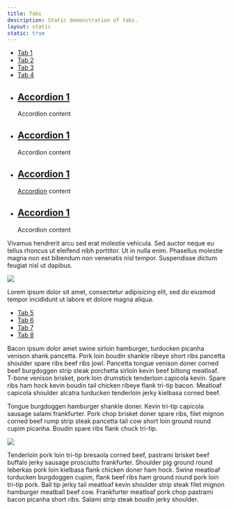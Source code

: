 ```yaml
---
title: Tabs
description: Static demonstration of tabs.
layout: static
static: true
---
```


<div class="c-tabs__container">
  <ul class="c-tabs js-tabs" data-tabs id="collapsing-tabs">
    <li class="c-tabs__title is-active-item"><a href="#tab-panel1" aria-selected="true">Tab 1</a></li>
    <li class="c-tabs__title"><a href="#tab-panel2">Tab 2</a></li>
    <li class="c-tabs__title"><a href="#tab-panel3">Tab 3</a></li>
    <li class="c-tabs__title"><a href="#tab-panel4">Tab 4</a></li>
  </ul>
  <div class="c-tabs__content" data-tabs-content="collapsing-tabs">
    <div class="c-tabs__panel is-active-panel" id="tab-panel1">
      <ul class="c-accordion js-accordion-nested">
        <a class="c-accordion__toggle" data-expand-all="true"></a>
        <li class="c-accordion__item is-active" data-accordion-item>
          <a href="#accordion-panel1" class="c-accordion__title"><h2 class="c-accordion__heading">Accordion 1</h2></a>
          <div class="c-accordion__content" data-tab-content id="accordion-panel1">
            <p>Accordion content</p>
          </div>
        </li>
        <li class="c-accordion__item" data-accordion-item>
          <a href="#accordion-panel2" class="c-accordion__title"><h2 class="c-accordion__heading">Accordion 1</h2></a>
          <div class="c-accordion__content" data-tab-content id="accordion-panel2">
            <p>Accordion content</p>
          </div>
        </li>
        <li class="c-accordion__item" data-accordion-item>
          <a href="#accordion-panel3" class="c-accordion__title"><h2 class="c-accordion__heading">Accordion 1</h2></a>
          <div class="c-accordion__content" data-tab-content id="accordion-panel3">
            <p><a href="#0">Accor<span>dion</span></a> content</p>
          </div>
        </li>
        <li class="c-accordion__item" data-accordion-item>
          <a href="#accordion-panel4" class="c-accordion__title"><h2 class="c-accordion__heading">Accordion 1</h2></a>
          <div class="c-accordion__content" data-tab-content id="accordion-panel4">
            <p>Accordion content</p>
          </div>
        </li>
      </ul>
    </div>
    <div class="c-tabs__panel" id="tab-panel2">
      <p>Vivamus hendrerit arcu sed erat molestie vehicula. Sed auctor neque eu tellus rhoncus ut eleifend nibh porttitor. Ut in nulla enim. Phasellus molestie magna non est bibendum non venenatis nisl tempor. Suspendisse dictum feugiat nisl ut dapibus.</p>
    </div>
    <div class="c-tabs__panel" id="tab-panel3">
      <img src="assets/img/generic/rectangle-3.jpg">
    </div>
    <div class="c-tabs__panel" id="tab-panel4">
      <p>Lorem ipsum dolor sit amet, consectetur adipisicing elit, sed do eiusmod tempor incididunt ut labore et dolore magna aliqua.</p>
    </div>
  </div>
</div>

<div class="c-tabs__container">
  <ul class="c-tabs js-tabs" data-tabs id="collapsing-tabs">
    <li class="c-tabs__title is-active-item"><a href="#tab-panel5" aria-selected="true">Tab 5</a></li>
    <li class="c-tabs__title"><a href="#tab-panel6">Tab 6</a></li>
    <li class="c-tabs__title"><a href="#tab-panel7">Tab 7</a></li>
    <li class="c-tabs__title"><a href="#tab-panel8">Tab 8</a></li>
  </ul>
  
  <div class="c-tabs__content" data-tabs-content="collapsing-tabs">
    <div class="c-tabs__panel is-active-panel" id="tab-panel5">
      <p>Bacon ipsum dolor amet swine sirloin hamburger, turducken picanha venison shank pancetta. Pork loin boudin shankle ribeye short ribs pancetta shoulder spare ribs beef ribs jowl. Pancetta tongue venison doner corned beef burgdoggen strip steak porchetta sirloin kevin beef biltong meatloaf. T-bone venison brisket, pork loin drumstick tenderloin capicola kevin. Spare ribs ham hock kevin boudin tail chicken ribeye flank tri-tip bacon. Meatloaf capicola shoulder alcatra turducken tenderloin jerky kielbasa corned beef.</p>
    </div>
    <div class="c-tabs__panel" id="tab-panel6">
      <p>Tongue burgdoggen hamburger shankle doner. Kevin tri-tip capicola sausage salami frankfurter. Pork chop brisket doner spare ribs, filet mignon corned beef rump strip steak pancetta tail cow short loin ground round cupim picanha. Boudin spare ribs flank chuck tri-tip.</p>
    </div>
    <div class="c-tabs__panel" id="tab-panel7">
      <img src="assets/img/generic/rectangle-3.jpg">
    </div>
    <div class="c-tabs__panel" id="tab-panel8">
      <p>Tenderloin pork loin tri-tip bresaola corned beef, pastrami brisket beef buffalo jerky sausage prosciutto frankfurter. Shoulder pig ground round leberkas pork loin kielbasa flank chicken doner ham hock. Swine meatloaf turducken burgdoggen cupim, flank beef ribs ham ground round pork loin tri-tip pork. Ball tip jerky tail meatloaf kevin shoulder strip steak filet mignon hamburger meatball beef cow. Frankfurter meatloaf pork chop pastrami bacon picanha short ribs. Salami strip steak boudin jerky shoulder.</p>
    </div>
  </div>
</div>

